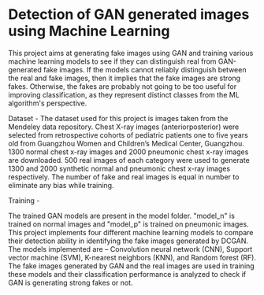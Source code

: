 # Detection of GAN generated images using Machine Learning

This project aims at generating fake images using GAN and training various machine learning models to see if they can distinguish real from GAN-generated fake images. If the models cannot reliably distinguish between the
real and fake images, then it implies that the fake images are strong fakes. Otherwise, the fakes are probably not going to be too useful for improving classification, as they represent distinct
classes from the ML algorithm's perspective.

Dataset - 
The dataset used for this project is images taken from the Mendeley data repository. Chest X-ray images (anteriorposterior) were selected from retrospective cohorts of pediatric patients one to five years old
from Guangzhou Women and Children’s Medical Center, Guangzhou. 1300 normal chest x-ray images and 2000 pneumonic chest x-ray images are downloaded. 500 real images of each category
were used to generate 1300 and 2000 synthetic normal and pneumonic chest x-ray images respectively. The number of fake and real images is equal in number to eliminate any bias while
training. 

Training -

The trained GAN models are present in the model folder. "model_n" is trained on normal images and "model_p" is trained on pneumonic images.
This project implements four different machine learning models to compare their
detection ability in identifying the fake images generated by DCGAN. The models implemented
are – Convolution neural network (CNN), Support vector machine (SVM), K-nearest neighbors (KNN), and Random forest (RF). The
fake images generated by GAN and the real images are used in training these models and their
classification performance is analyzed to check if GAN is generating strong fakes or not. 
